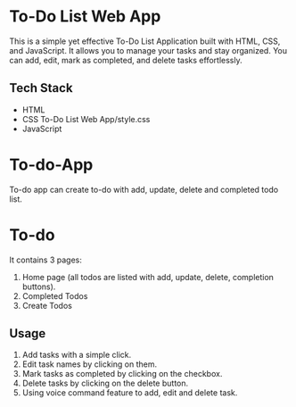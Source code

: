 # To-Do List Web App

This is a simple yet effective To-Do List Application built with HTML, CSS, and JavaScript. It allows you to manage your tasks and stay organized. You can add, edit, mark as completed, and delete tasks effortlessly.

## Tech Stack

- HTML
- CSS To-Do List Web App/style.css
- JavaScript

# To-do-App
To-do app can create to-do with add, update, delete and completed todo list.

# To-do
It contains 3 pages:
1. Home page (all todos are listed with add, update, delete, completion buttons).
2. Completed Todos
3. Create Todos

## Usage
 1. Add tasks with a simple click.
 2. Edit task names by clicking on them.
 3. Mark tasks as completed by clicking on the checkbox.
 4. Delete tasks by clicking on the delete button.
 5. Using voice command feature to add, edit and delete task.


